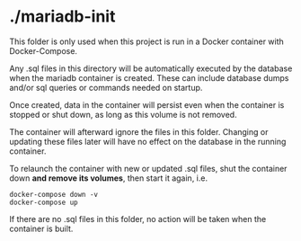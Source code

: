 # ./mariadb-init

This folder is only used when this project is run in a Docker container with Docker-Compose. 

Any .sql files in this directory will be automatically executed by the database when the mariadb container is created. These can include database dumps and/or sql queries or commands needed on startup.

Once created, data in the container will persist even when the container is stopped or shut down, as long as this volume is not removed.

The container will afterward ignore the files in this folder. Changing or updating these files later will have no effect on the database in the running container.

To relaunch the container with new or updated .sql files, shut the container down **and remove its volumes**, then start it again, i.e.

```
docker-compose down -v
docker-compose up
```
If there are no .sql files in this folder, no action will be taken when the container is built.
